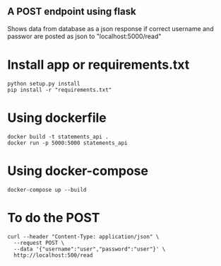 ## A POST endpoint using flask
Shows data from database as a json response
if correct username and passwor are posted
as json to "localhost:5000/read"

# Install app or requirements.txt
```
python setup.py install
pip install -r "requirements.txt"
```

# Using dockerfile
```
docker build -t statements_api .
docker run -p 5000:5000 statements_api
```

# Using docker-compose
```
docker-compose up --build
```

# To do the POST 
```
curl --header "Content-Type: application/json" \
  --request POST \
  --data '{"username":"user","password":"user"}' \
  http://localhost:500/read
```

